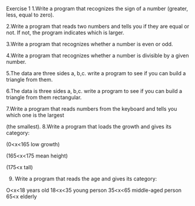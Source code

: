 Exercise 1
1.Write a program that recognizes the sign of a number (greater, less, equal to zero).

2.Write a program that reads two numbers and tells you if they are equal or not. If not, the program indicates which is larger.

3.Write a program that recognizes whether a number is even or odd.

4.Write a program that recognizes whether a number is divisible by a given number.

5.The data are three sides a, b,c. write a program to see if you can build a triangle from them.

6.The data is three sides a, b,c. write a program to see if you can build a triangle from them rectangular.

7.Write a program that reads numbers from the keyboard and tells you which one is the largest

(the smallest).
8.Write a program that loads the growth and gives its category:

(0<x<165 low growth)

(165<x<175 mean height)

(175<x tall)


9. Write a program that reads the age and gives its category:

O<x<18 years old
18<x<35 young person
35<x<65 middle-aged person
65<x elderly

